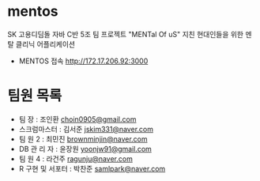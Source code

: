 # mentos
SK 고용디딤돌 자바 C반 5조 팀 프로젝트 "MENTal Of uS" 지친 현대인들을 위한 멘탈 클리닉 어플리케이션
- MENTOS 접속 http://172.17.206.92:3000

# 팀원 목록
- 팀       장 : 조인환 choin0905@gmail.com
- 스크럼마스터 : 김서준 jskim331@naver.com
- 팀   원   2 : 최민진 brownminjin@naver.com
- DB 관 리 자 : 윤장원 yoonjw91@gmail.com
- 팀   원   4 : 라건주 ragunju@naver.com
- R 구현 및 서포터 : 박찬준 samlpark@naver.com
